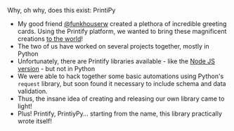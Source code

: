 Why, oh why, does this exist: PrintiPy

- My good friend [@funkhouserw](https://github.com/funkhouserw) created a plethora of incredible greeting cards. Using the Printify platform, we wanted to bring these magnificent creations [to the world](https://www.etsy.com/shop/MacabreGreetings)! 
- The two of us have worked on several projects together, mostly in Python
- Unfortunately, there are Printify libraries available - like the [Node JS version](https://github.com/nasa8x/printify-api) - but not in Python
- We were able to hack together some basic automations using Python's `request` library, but soon found it necessary to include schema and data validation.
- Thus, the insane idea of creating and releasing our own library came to light!
- Plus! Printify, PrintiyPy... starting from the name, this library practically wrote itself!